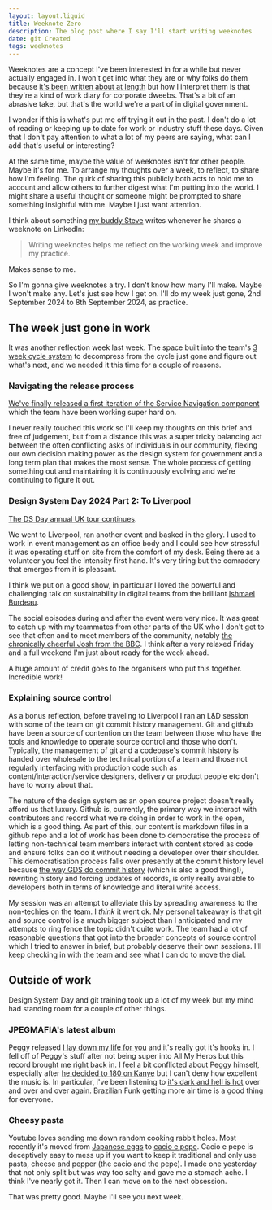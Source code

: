 ```yaml
---
layout: layout.liquid
title: Weeknote Zero
description: The blog post where I say I'll start writing weeknotes
date: git Created
tags: weeknotes
---
```


Weeknotes are a concept I've been interested in for a while but never actually engaged in. I won't get into what they are or why folks do them because [it's been written about at length](https://www.doingweeknotes.com/) but how I interpret them is that they're a kind of work diary for corporate dweebs. That's a bit of an abrasive take, but that's the world we're a part of in digital government.

I wonder if this is what's put me off trying it out in the past. I don't do a lot of reading or keeping up to date for work or industry stuff these days. Given that I don't pay attention to what a lot of my peers are saying, what can I add that's useful or interesting?

At the same time, maybe the value of weeknotes isn't for other people. Maybe it's for me. To arrange my thoughts over a week, to reflect, to share how I'm feeling. The quirk of sharing this publicly both acts to hold me to account and allow others to further digest what I'm putting into the world. I might share a useful thought or someone might be prompted to share something insightful with me. Maybe I just want attention.

I think about something [my buddy Steve](https://visitmy.website/) writes whenever he shares a weeknote on LinkedIn:

>Writing weeknotes helps me reflect on the working week and improve my practice. 

Makes sense to me.

So I'm gonna give weeknotes a try. I don't know how many I'll make. Maybe I won't make any. Let's just see how I get on. I'll do my week just gone, 2nd September 2024 to 8th September 2024, as practice.

## The week just gone in work

It was another reflection week last week. The space built into the team's [3 week cycle system](https://medium.com/@kellyleeGDS/tired-of-fortnightly-sprints-were-trying-something-different-add529ac7d8b) to decompress from the cycle just gone and figure out what's next, and we needed it this time for a couple of reasons.

### Navigating the release process

[We've finally released a first iteration of the Service Navigation component](https://github.com/alphagov/govuk-frontend/releases/tag/v5.6.0) which the team have been working super hard on.

I never really touched this work so I'll keep my thoughts on this brief and free of judgement, but from a distance this was a super tricky balancing act between the often conflicting asks of individuals in our community, flexing our own decision making power as the design system for government and a long term plan that makes the most sense. The whole process of getting something out and maintaining it is continuously evolving and we're continuing to figure it out.

### Design System Day 2024 Part 2: To Liverpool

[The DS Day annual UK tour continues](https://design-system.service.gov.uk/community/design-system-day-2024/).

We went to Liverpool, ran another event and basked in the glory. I used to work in event management as an office body and I could see how stressful it was operating stuff on site from the comfort of my desk. Being there as a volunteer you feel the intensity first hand. It's very tiring but the comradery that emerges from it is pleasant.

I think we put on a good show, in particular I loved the powerful and challenging talk on sustainability in digital teams from the brilliant [Ishmael Burdeau](https://www.linkedin.com/in/ishmael-burdeau/). 

The social episodes during and after the event were very nice. It was great to catch up with my teammates from other parts of the UK who I don't get to see that often and to meet members of the community, notably [the chronically cheerful Josh from the BBC](https://www.joshtumath.uk/). I think after a very relaxed Friday and a full weekend I'm just about ready for the week ahead.

A huge amount of credit goes to the organisers who put this together. Incredible work!

### Explaining source control

As a bonus reflection, before traveling to Liverpool I ran an L&D session with some of the team on git commit history management. Git and github have been a source of contention on the team between those who have the tools and knowledge to operate source control and those who don't. Typically, the management of git and a codebase's commit history is handed over wholesale to the technical portion of a team and those not regularly interfacing with production code such as content/interaction/service designers, delivery or product people etc don't have to worry about that.

The nature of the design system as an open source project doesn't really afford us that luxury. Github is, currently, the primary way we interact with contributors and record what we're doing in order to work in the open, which is a good thing. As part of this, our content is markdown files in a github repo and a lot of work has been done to democratise the process of letting non-technical team members interact with content stored as code and ensure folks can do it without needing a developer over their shoulder. This democratisation process falls over presently at the commit history level because [the way GDS do commit history](https://gds-way.digital.cabinet-office.gov.uk/standards/source-code/working-with-git.html) (which is also a good thing!), rewriting history and forcing updates of records, is only really available to developers both in terms of knowledge and literal write access.

My session was an attempt to alleviate this by spreading awareness to the non-techies on the team. I _think_ it went ok. My personal takeaway is that git and source control is a much bigger subject than I anticipated and my attempts to ring fence the topic didn't quite work. The team had a lot of reasonable questions that got into the broader concepts of source control which I tried to answer in brief, but probably deserve their own sessions. I'll keep checking in with the team and see what I can do to move the dial.

## Outside of work

Design System Day and git training took up a lot of my week but my mind had standing room for a couple of other things.

### JPEGMAFIA's latest album

Peggy released [I lay down my life for you](https://www.youtube.com/watch?v=zA2v9AtvUHI) and it's really got it's hooks in. I fell off of Peggy's stuff after not being super into All My Heros but this record brought me right back in. I feel a bit conflicted about Peggy himself, especially after [he decided to 180 on Kanye](https://www.hotnewhiphop.com/754682-jpegmafia-kanye-west-vultures-photo-hip-hop-news) but I can't deny how excellent the music is. In particular, I've been listening to [it's dark and hell is hot](https://www.youtube.com/watch?v=lve59C5LMLc) over and over and over again. Brazilian Funk getting more air time is a good thing for everyone.

### Cheesy pasta

Youtube loves sending me down random cooking rabbit holes. Most recently it's moved from [Japanese eggs](https://clevertrekker.com/kichi-kichi-omurice-kyoto-japan/) to [cacio e pepe](https://anitalianinmykitchen.com/authentic-cacio-e-pepe/#recipe). Cacio e pepe is deceptively easy to mess up if you want to keep it traditional and only use pasta, cheese and pepper (the cacio and the pepe). I made one yesterday that not only split but was way too salty and gave me a stomach ache. I think I've nearly got it. Then I can move on to the next obsession.

That was pretty good. Maybe I'll see you next week.
